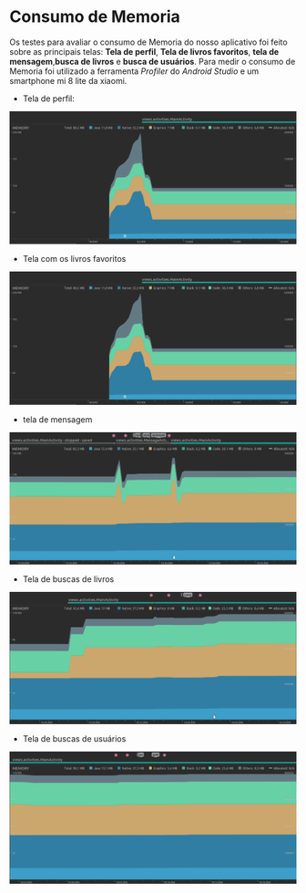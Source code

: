 # Consumo de Memoria

Os testes para avaliar o consumo de Memoria do nosso aplicativo foi feito sobre as principais telas: **Tela de perfil**, 
**Tela de  livros favoritos**, **tela de mensagem**,**busca de livros** e **busca de usuários**. Para medir o consumo 
de Memoria foi utilizado a ferramenta *Profiler* do *Android Studio* e um smartphone mi 8 lite da xiaomi.

* Tela de perfil:
<img src="img/memoria tela de perfil.png" alt="Tela de perfil" />

* Tela com os livros favoritos
<img src="img/memoria tela de perfil.png" alt="Tela de livros favoritos" />

* tela de mensagem
<img src="img/memoria tela de mensagem.png" alt="Tela de mensagem" />

* Tela de buscas de livros
<img src="img/memoria tela de buscar livros.png" alt="Tela de livros" />

* Tela de buscas de usuários
<img src="img/memoria tela de busca de usuario.png" alt="Tela de usuários" />
